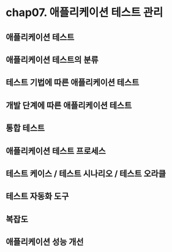 # chap07. 애플리케이션 테스트 관리

## 애플리케이션 테스트
## 애플리케이션 테스트의 분류
## 테스트 기법에 따른 애플리케이션 테스트
## 개발 단계에 따른 애플리케이션 테스트
## 통합 테스트
## 애플리케이션 테스트 프로세스
## 테스트 케이스 / 테스트 시나리오 / 테스트 오라클
## 테스트 자동화 도구
## 복잡도
## 애플리케이션 성능 개선